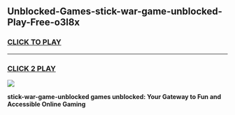 
## Unblocked-Games-stick-war-game-unblocked-Play-Free-o3l8x
<h3>
<a href="https://premium76.site?title=stick-war-game-unblocked&ref=10A">CLICK TO PLAY</a></h3>
<hr>

<h3>
<a href="https://premium76.site?title=stick-war-game-unblocked&ref=10A">CLICK 2 PLAY</a>
  
</h3>

<a href="https://premium76.site?title=stick-war-game-unblocked&ref=10A"><img src="https://clearcache.store/games.png"></a>


**stick-war-game-unblocked games unblocked: Your Gateway to Fun and Accessible Online Gaming**
